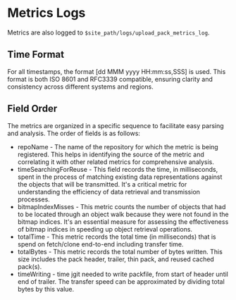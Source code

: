 Metrics Logs
============

Metrics are also logged to `$site_path/logs/upload_pack_metrics_log`.

Time Format
-----------

For all timestamps, the format [dd MMM yyyy HH:mm:ss,SSS] is used. This format is both ISO 8601 and
RFC3339 compatible, ensuring clarity and consistency across different systems and regions.

Field Order
-----------

The metrics are organized in a specific sequence to facilitate easy parsing and analysis. The order
of fields is as follows:

- repoName - The name of the repository for which the metric is being registered. This helps in
  identifying the source of the metric and correlating it with other related metrics for comprehensive
  analysis.
- timeSearchingForReuse - This field records the time, in milliseconds, spent in the process of
  matching existing data representations against the objects that will be transmitted. It's a critical
  metric for understanding the efficiency of data retrieval and transmission processes.
- bitmapIndexMisses - This metric counts the number of objects that had to be located through an
  object walk because they were not found in the bitmap indices. It's an essential measure for assessing
  the effectiveness of bitmap indices in speeding up object retrieval operations.
- totalTime - This metric records the total time (in milliseconds) that is spend on fetch/clone
  end-to-end including transfer time.
- totalBytes - This metric records the total number of bytes written. This size includes the pack
  header, trailer, thin pack, and reused cached pack(s).
- timeWriting - time jgit needed to write packfile, from start of header until end of trailer.
  The transfer speed can be approximated by dividing total bytes by this value.
